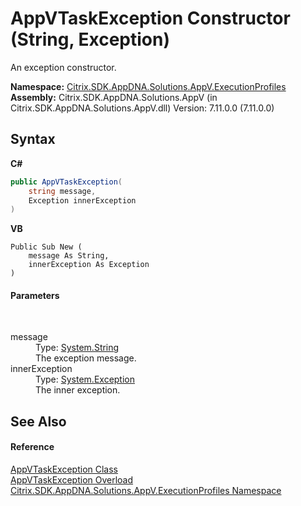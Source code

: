 # AppVTaskException Constructor (String, Exception)
 

An exception constructor.

**Namespace:**&nbsp;<a href="1b1978a4-9a07-5603-1f1a-feb80ea045f9">Citrix.SDK.AppDNA.Solutions.AppV.ExecutionProfiles</a><br />**Assembly:**&nbsp;Citrix.SDK.AppDNA.Solutions.AppV (in Citrix.SDK.AppDNA.Solutions.AppV.dll) Version: 7.11.0.0 (7.11.0.0)

## Syntax

**C#**
```csharp
public AppVTaskException(
	string message,
	Exception innerException
)
```

**VB**
```vbnet
Public Sub New ( 
	message As String,
	innerException As Exception
)
```


#### Parameters
&nbsp;<dl><dt>message</dt><dd>Type: <a href="http://msdn2.microsoft.com/en-us/library/s1wwdcbf" target="_blank">System.String</a><br />The exception message.</dd><dt>innerException</dt><dd>Type: <a href="http://msdn2.microsoft.com/en-us/library/c18k6c59" target="_blank">System.Exception</a><br />The inner exception.</dd></dl>

## See Also


#### Reference
<a href="98e5e611-f0a1-97b6-10d7-b5ceb4fda458">AppVTaskException Class</a><br /><a href="dee7167e-d67d-95cb-ea66-54523fbdf5b2">AppVTaskException Overload</a><br /><a href="1b1978a4-9a07-5603-1f1a-feb80ea045f9">Citrix.SDK.AppDNA.Solutions.AppV.ExecutionProfiles Namespace</a><br />